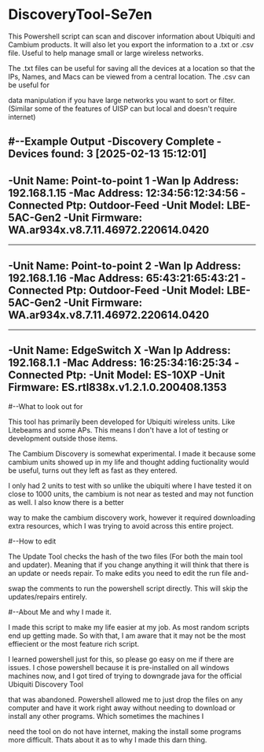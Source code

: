 # DiscoveryTool-Se7en
  This Powershell script can scan and discover information about Ubiquiti and Cambium products. It will also let you export the information to a .txt or .csv file. Useful to help manage small or large wireless networks.
  
  The .txt files can be useful for saving all the devices at a location so that the IPs, Names, and Macs can be viewed from a central location. The .csv can be useful for 
  
  data manipulation if you have large networks you want to sort or filter. (Similar some of the features of UISP can but local and doesn't require internet)

#--Example Output
  -Discovery Complete
  -Devices found: 3
  [2025-02-13 15:12:01]
  ------------------------------
  -Unit Name:      Point-to-point 1
  -Wan Ip Address: 192.168.1.15
  -Mac Address:    12:34:56:12:34:56
  -Connected Ptp:  Outdoor-Feed
  -Unit Model:     LBE-5AC-Gen2
  -Unit Firmware:  WA.ar934x.v8.7.11.46972.220614.0420
  ------------------------------
  ------------------------------
  -Unit Name:      Point-to-point 2
  -Wan Ip Address: 192.168.1.16
  -Mac Address:    65:43:21:65:43:21
  -Connected Ptp:  Outdoor-Feed
  -Unit Model:     LBE-5AC-Gen2
  -Unit Firmware:  WA.ar934x.v8.7.11.46972.220614.0420
  ------------------------------
  ------------------------------
  -Unit Name:      EdgeSwitch X
  -Wan Ip Address: 192.168.1.1
  -Mac Address:    16:25:34:16:25:34
  -Connected Ptp:
  -Unit Model:     ES-10XP
  -Unit Firmware:  ES.rtl838x.v1.2.1.0.200408.1353
  ------------------------------


#--What to look out for

  This tool has primarily been developed for Ubiquiti wireless units. Like Litebeams and some APs. This means I don't have a lot of testing or development outside those items.
  
  The Cambium Discovery is somewhat experimental. I made it because some cambium units showed up in my life and thought adding fuctionality would be useful, turns out they left as fast as they entered.
  
  I only had 2 units to test with so unlike the ubiquiti where I have tested it on close to 1000 units, the cambium is not near as tested and may not function as well. I also know there is a better
  
  way to make the cambium discovery work, however it required downloading extra resources, which I was trying to avoid across this entire project.


#--How to edit

  The Update Tool checks the hash of the two files (For both the main tool and updater). Meaning that if you change anything it will think that there is an update or needs repair. To make edits you need to edit the run file and-
  
  swap the comments to run the powershell script directly. This will skip the updates/repairs entirely.


#--About Me and why I made it.

  I made this script to make my life easier at my job. As most random scripts end up getting made. So with that, I am aware that it may not be the most effiecient or the most feature rich script.
  
  I learned powershell just for this, so please go easy on me if there are issues. I chose powershell because it is pre-installed on all windows machines now, and I got tired of trying to downgrade java for the official Ubiquiti Discovery Tool
  
  that was abandoned. Powershell allowed me to just drop the files on any computer and have it work right away without needing to download or install any other programs. Which sometimes the machines I
  
  need the tool on do not have internet, making the install some programs more difficult. Thats about it as to why I made this darn thing.
